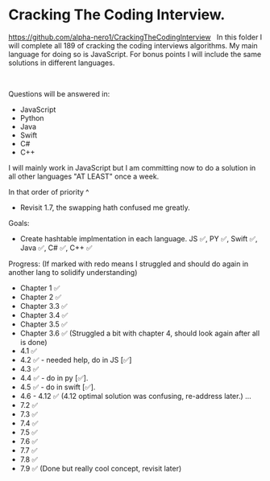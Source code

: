 # Cracking The Coding Interview.
https://github.com/alpha-nero1/CrackingTheCodingInterview
&nbsp;
In this folder I will complete all 189 of cracking the coding interviews algorithms. My main language for doing so is JavaScript. For bonus points I will include the same solutions in different languages.

&nbsp;

Questions will be answered in:
- JavaScript
- Python
- Java
- Swift
- C#
- C++

I will mainly work in JavaScript but I am committing now to do a solution in all other languages "AT LEAST" once a week.

In that order of priority ^

- Revisit 1.7, the swapping hath confused me greatly.

Goals:
- Create hashtable implmentation in each language. JS ✅, PY ✅, Swift ✅, Java ✅, C# ✅, C++ ✅

Progress:
(If marked with redo means I struggled and should do again in another lang to solidify understanding)
- Chapter 1 ✅
- Chapter 2 ✅
- Chapter 3.3 ✅
- Chapter 3.4 ✅
- Chapter 3.5 ✅
- Chapter 3.6 ✅
(Struggled a bit with chapter 4, should look again after all is done)
- 4.1 ✅ 
- 4.2 ✅ - needed help, do in JS [✅]
- 4.3 ✅
- 4.4 ✅ - do in py [✅].
- 4.5 ✅ - do in swift [✅].
- 4.6 - 4.12 ✅ (4.12 optimal solution was confusing, re-address later.)
...
- 7.2 ✅
- 7.3 ✅
- 7.4 ✅
- 7.5 ✅
- 7.6 ✅
- 7.7 ✅
- 7.8 ✅
- 7.9 ✅ (Done but really cool concept, revisit later)